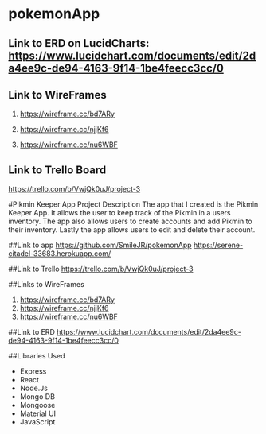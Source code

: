 # pokemonApp

## Link to ERD on LucidCharts: https://www.lucidchart.com/documents/edit/2da4ee9c-de94-4163-9f14-1be4feecc3cc/0

## Link to WireFrames 

1. https://wireframe.cc/bd7ARy

2. https://wireframe.cc/njjKf6

3. https://wireframe.cc/nu6WBF

## Link to Trello Board
https://trello.com/b/VwjQk0uJ/project-3


#Pikmin Keeper App
Project Description
The app that I created is the Pikmin Keeper App. It allows the user to keep track of the Pikmin in a users inventory. The app also allows users to create accounts and add Pikmin to their inventory. Lastly the app allows users to edit and delete their account.

##Link to app
https://github.com/SmileJR/pokemonApp
https://serene-citadel-33683.herokuapp.com/

##Link to Trello
https://trello.com/b/VwjQk0uJ/project-3

##Links to WireFrames
1. https://wireframe.cc/bd7ARy
2. https://wireframe.cc/njjKf6
3. https://wireframe.cc/nu6WBF

##Link to ERD
https://www.lucidchart.com/documents/edit/2da4ee9c-de94-4163-9f14-1be4feecc3cc/0

##Libraries Used
- Express
- React
- Node.Js
- Mongo DB
- Mongoose
- Material UI
- JavaScript


